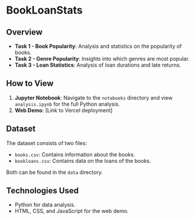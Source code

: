 # BookLoanStats

## Overview

* **Task 1 - Book Popularity**: Analysis and statistics on the popularity of books.
* **Task 2 - Genre Popularity**: Insights into which genres are most popular.
* **Task 3 - Loan Statistics**: Analysis of loan durations and late returns.

## How to View

1. **Jupyter Notebook**: Navigate to the `notebooks` directory and view `analysis.ipynb` for the full Python analysis.
2. **Web Demo**: [Link to Vercel deployment]

## Dataset

The dataset consists of two files:
* `books.csv`: Contains information about the books.
* `bookloans.csv`: Contains data on the loans of the books.

Both can be found in the `data` directory.

## Technologies Used

* Python for data analysis.
* HTML, CSS, and JavaScript for the web demo.
